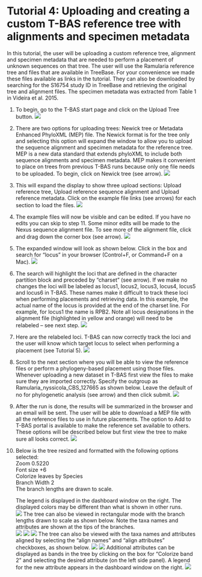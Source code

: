 # Tutorial 4: Uploading and creating a custom T-BAS reference tree with alignments and specimen metadata

In this tutorial, the user will be uploading a custom reference tree, alignment and specimen metadata that are needed to perform a placement of unknown sequences on that tree. The user will use the Ramularia reference tree and files that are available in TreeBase. For your convenience we made these files available as links in the tutorial. They can also be downloaded by searching for the S16754 study ID in TreeBase and retrieving the original tree and alignment files. The specimen metadata was extracted from Table 1 in Videira et al. 2015. 

1. To begin, go to the T-BAS start page and click on the Upload Tree button.
![](images/tbas-tutorial4a/Tutorial4.1.png)

2. There are two options for uploading trees: Newick tree or Metadata Enhanced PhyloXML (MEP) file. The Newick format is for the tree only and selecting this option will expand the window to allow you to upload the sequence alignment and specimen metadata for the reference tree. MEP is a new data standard that extends phyloXML to include both sequence alignments and specimen metadata. MEP makes it convenient to place on trees from previous T-BAS runs because only one file needs to be uploaded. To begin, click on Newick tree (see arrow).
![](images/tbas-tutorial4a/Tutorial4.2.png)

3. This will expand the display to show three upload sections: Upload reference tree, Upload reference sequence alignment and Upload reference metadata.  Click on the example file links (see arrows) for each section to load the files.
![](images/tbas-tutorial4a/Tutorial4.3.png)

4. The example files will now be visible and can be edited.  If you have no edits you can skip to step 11. Some minor edits will be made to the Nexus sequence alignment file. To see more of the alignment file, click and drag down the corner box (see arrow).
![](images/tbas-tutorial4a/Tutorial4.4.png)

5. The expanded window will look as shown below.  Click in the box and search for “locus” in your browser (Control+F, or Command+F on a Mac).
![](images/tbas-tutorial4a/Tutorial4.5.png)

6. The search will highlight the loci that are defined in the character partition block and preceded by “charset” (see arrow). If we make no changes the loci will be labeled as locus1, locus2, locus3, locus4, locus5 and locus6 in T-BAS. These names make it difficult to track these loci when performing placements and retrieving data. In this example, the actual name of the locus is provided at the end of the charset line. For example, for locus1 the name is RPB2. Note all locus designations in the alignment file (highlighted in yellow and orange) will need to be relabeled – see next step.
![](images/tbas-tutorial4a/Tutorial4.6.png)

7. Here are the relabeled loci. T-BAS can now correctly track the loci and the user will know which target locus to select when performing a placement (see Tutorial 5).
![](images/tbas-tutorial4a/Tutorial4.7.png)

8. Scroll to the next section where you will be able to view the reference files or perform a phylogeny-based placement using those files. Whenever uploading a new dataset in T-BAS first view the files to make sure they are imported correctly.  Specify the outgroup as Ramularia_nyssicola_CBS_127665 as shown below. Leave the default of no for phylogenetic analysis (see arrow) and then click submit.
![](images/tbas-tutorial4a/Tutorial4.8.png)

9. After the run is done, the results will be summarized in the browser and an email will be sent. The user will be able to download a MEP file with all the reference files to use in future placements. The option to Add to T-BAS portal is available to make the reference set available to others. These options will be described below but first view the tree to make sure all looks correct.
![](images/tbas-tutorial4a/Tutorial4.9.png)

10. Below is the tree resized and formatted with the following options selected:  
    Zoom 0.5220   
    Font size +6  
    Colorize leaves by Species  
    Branch Width 2  
    The branch lengths are drawn to scale.   

    The legend is displayed in the dashboard window on the right. The displayed colors may be different than what is shown in other runs.  
![](images/tbas-tutorial4a/Tutorial4.10.1.png)
    The tree can also be viewed in rectangular mode with the branch lengths drawn to scale as shown below.  Note the taxa names and attributes are shown at the tips of the branches.  
![](images/tbas-tutorial4a/Tutorial4.10.2.png)
![](images/tbas-tutorial4a/Tutorial4.10.4.png)
![](images/tbas-tutorial4a/Tutorial4.10.3.png)
    The tree can also be viewed with the taxa names and attributes aligned by selecting the “align names” and “align attributes” checkboxes, as shown below. 
![](images/tbas-tutorial4a/Tutorial4.10.5.png)
![](images/tbas-tutorial4a/Tutorial4.10.6.png)
    Additional attributes can be displayed as bands in the tree by clicking on the box for “Colorize band 2” and selecting the desired attribute (on the left side panel). A legend for the new attribute appears in the dashboard window on the right.
![](images/tbas-tutorial4a/Tutorial4.10.7.png)

